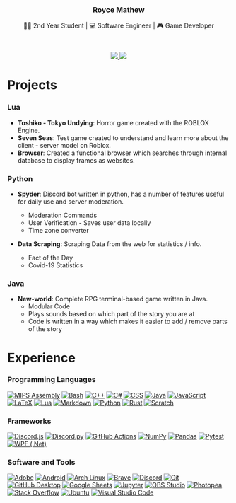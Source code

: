 <p align="center">
	<h3 id="royce-mathew" align="center">Royce Mathew</h3>
	<p align = "center">🧑‍🎓 2nd Year Student | 💻 Software Engineer | 🎮 Game Developer</p>
	</br>
	<p align="center">
	    <a href="https://coderstats.net/github/#royce-mathew">
	      <img src="https://github-readme-stats.vercel.app/api?username=royce-mathew&show_icons=true&count_private=true&theme=react&hide_border=true"/>
	      <img src="https://github-readme-streak-stats.herokuapp.com?user=royce-mathew&theme=github-dark-blue&hide_border=true&fire=DDDDDD" />
	    </a>
  	</p>
	<h1 id="projects">Projects</h1>
	<h3 id="lua">Lua</h3>
	<ul>
		<li>
			<strong>Toshiko - Tokyo Undying</strong>: Horror game created with the ROBLOX Engine.
		</li>
		<li>
			<strong>Seven Seas</strong>: Test game created to understand and learn more about the client - server model on Roblox.
		</li>
		<li>
			<strong>Browser</strong>: Created a functional browser which searches through internal database to display frames as websites.
		</li>
	</ul>
	<h3 id="python">Python</h3>
	<ul>
		<li>
			<p>
				<strong>Spyder</strong>: Discord bot written in python, has a number of features useful for daily use and server moderation.
			</p>
			<ul>
				<li>Moderation Commands</li>
				<li>User Verification - Saves user data locally</li>
				<li>Time zone converter</li>
			</ul>
		</li>
		<li>
			<p>
				<strong>Data Scraping</strong>: Scraping Data from the web for statistics / info.
			</p>
			<ul>
				<li>Fact of the Day</li>
				<li>Covid-19 Statistics</li>
			</ul>
		</li>
	</ul>
	<h3 id="java">Java</h3>
	<ul>
		<li>
			<strong>New-world</strong>: Complete RPG terminal-based game written in Java. <ul>
				<li>Modular Code</li>
				<li>Plays sounds based on which part of the story you are at</li>
				<li>Code is written in a way which makes it easier to add / remove parts of the story</li>
			</ul>
		</li>
	</ul>
	<h1 id="experience">Experience</h1>
	<h3 id="programming_languages">Programming Languages</h3>
	<p>
		<a href="https://github.com/search?q=user%royce-mathew+language%3Aassembly"><img alt="MIPS Assembly" src="https://custom-icon-badges.demolab.com/badge/Assembly-black.svg?logo=asm-hex&logoColor=white"></a>
	    <a href="https://github.com/search?q=user%royce-mathew+language%3Abash"><img alt="Bash" src="https://img.shields.io/badge/Bash-121011.svg?logo=gnu-bash&logoColor=white"></a>
	    <a href="https://github.com/search?q=user%royce-mathew+language%3Acpp"><img alt="C++" src="https://custom-icon-badges.demolab.com/badge/C++-9C033A.svg?logo=cpp2&logoColor=white"></a>
	    <a href="https://github.com/search?q=user%royce-mathew+language%3Acsharp"><img alt="C#" src="https://custom-icon-badges.demolab.com/badge/C%23-68217A.svg?logo=cs2&logoColor=white"></a>
	    <a href="https://github.com/search?q=user%royce-mathew+language%3Acss"><img alt="CSS" src="https://img.shields.io/badge/CSS-1572B6.svg?logo=css3&logoColor=white"></a>
	    <a href="https://github.com/search?q=user%royce-mathew+language%3Ajava"><img alt="Java" src="https://custom-icon-badges.demolab.com/badge/Java-007396.svg?logo=java&logoColor=white"></a>
	    <a href="https://github.com/search?q=user%royce-mathew+language%3Ajavascript"><img alt="JavaScript" src="https://img.shields.io/badge/JavaScript-F7DF1E.svg?logo=javascript&logoColor=black"></a>
	    <a href="https://github.com/search?q=user%royce-mathew+language%3Atex"><img alt="LaTeX" src="https://img.shields.io/badge/LaTeX-008080.svg?logo=LaTeX&logoColor=white"></a>
	    <a href="https://github.com/search?q=user%royce-mathew+language%3Alua"><img alt="Lua" src="https://img.shields.io/badge/Lua-darkblue.svg?logo=lua"></a>
	    <a href="https://github.com/search?q=user%royce-mathew+language%3Amarkdown"><img alt="Markdown" src="https://img.shields.io/badge/Markdown-000000.svg?logo=markdown&logoColor=white"></a>
	    <a href="https://github.com/search?q=user%royce-mathew+language%3Apython"><img alt="Python" src="https://img.shields.io/badge/Python-14354C.svg?logo=python&logoColor=white"></a>
		<a href="https://github.com/search?q=user%royce-mathew+language%3Arust"><img alt="Rust" src="https://img.shields.io/badge/Rust-brown.svg?logo=rust&logoColor=white"></a>
	    <a href="https://github.com/search?q=user%royce-mathew+language%3Ascratch"><img alt="Scratch" src="https://img.shields.io/badge/Scratch-4D97FF.svg?logo=scratch&logoColor=white"></a>
	</p>
	<h3 id="framworks">Frameworks</h3>
	<p>
	    <a href="#"><img alt="Discord.js" src="https://custom-icon-badges.demolab.com/badge/Discord.js-orange.svg?logo=djs"></a>
	    <a href="#"><img alt="Discord.py" src="https://custom-icon-badges.demolab.com/badge/Discord.py-0d1620.svg?logo=dpy"></a>
	    <a href="#"><img alt="GitHub Actions" src="https://img.shields.io/badge/GitHub%20Actions-2671E5.svg?logo=github%20actions&logoColor=white"></a>
	    <a href="#"><img alt="NumPy" src="https://img.shields.io/badge/Numpy-013243.svg?logo=numpy&logoColor=white"></a>
	    <a href="#"><img alt="Pandas" src="https://img.shields.io/badge/Pandas-150458.svg?logo=pandas&logoColor=white"></a>
	    <a href="#"><img alt="Pytest" src="https://img.shields.io/badge/Pytest-0A9EDC.svg?logo=pytest&logoColor=white"></a>
	    <a href="#"><img alt="WPF (.Net)" src="https://img.shields.io/badge/WPF-5C2D91?logo=.net&logoColor=white"></a>
	</p>
	<h3 id="software">Software and Tools</h3>
	<p>
	    <a href="#"><img alt="Adobe" src="https://img.shields.io/badge/Adobe-FF0000.svg?logo=adobe&logoColor=white"></a>
	    <a href="#"><img alt="Android" src="https://img.shields.io/badge/Android-3DDC84?logo=android&logoColor=white"></a>
	    <a href="#"><img alt="Arch Linux" src="https://img.shields.io/badge/Arch%20Linux-1793D1.svg?logo=arch-linux&logoColor=white"></a>
	    <a href="#"><img alt="Brave" src="https://img.shields.io/badge/-Brave-FB542B?logo=brave&logoColor=white"></a>
	    <a href="#"><img alt="Discord" src="https://img.shields.io/badge/-Discord-5865F2.svg?logo=discord&logoColor=white"></a>
	    <a href="#"><img alt="Git" src="https://img.shields.io/badge/Git-F05033.svg?logo=git&logoColor=white"></a>
	    <a href="#"><img alt="GitHub Desktop" src="https://img.shields.io/badge/GitHub%20Desktop-8034A9.svg?logo=github&logoColor=white"></a>
	    <a href="#"><img alt="Google Sheets" src="https://img.shields.io/badge/Sheets-34A853.svg?logo=google%20sheets&logoColor=white"></a>
	    <a href="#"><img alt="Jupyter" src="https://img.shields.io/badge/Jupyter-F37626.svg?logo=Jupyter&logoColor=white"></a>
	    <a href="#"><img alt="OBS Studio" src="https://img.shields.io/badge/-OBS-302E31?logo=obs-studio&logoColor=white"></a>
	    <a href="#"><img alt="Photopea" src="https://img.shields.io/badge/Photopea-18A497?logo=photopea&logoColor=white"></a>
	    <a href="#"><img alt="Stack Overflow" src="https://img.shields.io/badge/-Stack%20Overflow-FE7A16?logo=stack-overflow&logoColor=white"></a>
	    <a href="#"><img alt="Ubuntu" src="https://img.shields.io/badge/-Ubuntu-FB542B?logo=ubuntu&logoColor=white"></a>
	    <a href="#"><img alt="Visual Studio Code" src="https://img.shields.io/badge/Visual%20Studio%20Code-0078d7.svg?logo=visual-studio-code&logoColor=white"></a>
	</p>
</p>
